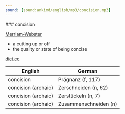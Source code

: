 ```yaml
---
sound: [sound:ankimd/english/mp3/concision.mp3]
---
```


\### concision

[Merriam-Webster](https://www.merriam-webster.com/dictionary/concision)

- a cutting up or off
- the quality or state of being concise

[dict.cc](https://www.dict.cc/concision)

| English        | German       |
| -------------- | ------------ |
| concision | Prägnanz (f, 117) |
| concision (archaic) | Zerschneiden (n, 62) |
| concision (archaic) | Zerstückeln (n, 7) |
| concision (archaic) | Zusammenschneiden (n) |
